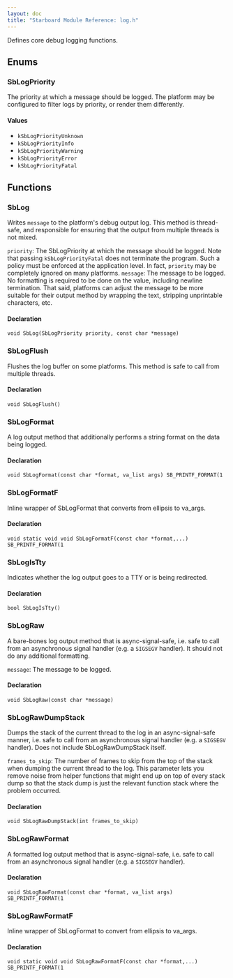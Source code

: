 ```yaml
---
layout: doc
title: "Starboard Module Reference: log.h"
---
```


Defines core debug logging functions.

## Enums ##

### SbLogPriority ###

The priority at which a message should be logged. The platform may be configured
to filter logs by priority, or render them differently.

#### Values ####

*   `kSbLogPriorityUnknown`
*   `kSbLogPriorityInfo`
*   `kSbLogPriorityWarning`
*   `kSbLogPriorityError`
*   `kSbLogPriorityFatal`

## Functions ##

### SbLog ###

Writes `message` to the platform's debug output log. This method is thread-safe,
and responsible for ensuring that the output from multiple threads is not mixed.

`priority`: The SbLogPriority at which the message should be logged. Note that
passing `kSbLogPriorityFatal` does not terminate the program. Such a policy must
be enforced at the application level. In fact, `priority` may be completely
ignored on many platforms. `message`: The message to be logged. No formatting is
required to be done on the value, including newline termination. That said,
platforms can adjust the message to be more suitable for their output method by
wrapping the text, stripping unprintable characters, etc.

#### Declaration ####

```
void SbLog(SbLogPriority priority, const char *message)
```

### SbLogFlush ###

Flushes the log buffer on some platforms. This method is safe to call from
multiple threads.

#### Declaration ####

```
void SbLogFlush()
```

### SbLogFormat ###

A log output method that additionally performs a string format on the data being
logged.

#### Declaration ####

```
void SbLogFormat(const char *format, va_list args) SB_PRINTF_FORMAT(1
```

### SbLogFormatF ###

Inline wrapper of SbLogFormat that converts from ellipsis to va_args.

#### Declaration ####

```
void static void void SbLogFormatF(const char *format,...) SB_PRINTF_FORMAT(1
```

### SbLogIsTty ###

Indicates whether the log output goes to a TTY or is being redirected.

#### Declaration ####

```
bool SbLogIsTty()
```

### SbLogRaw ###

A bare-bones log output method that is async-signal-safe, i.e. safe to call from
an asynchronous signal handler (e.g. a `SIGSEGV` handler). It should not do any
additional formatting.

`message`: The message to be logged.

#### Declaration ####

```
void SbLogRaw(const char *message)
```

### SbLogRawDumpStack ###

Dumps the stack of the current thread to the log in an async-signal-safe manner,
i.e. safe to call from an asynchronous signal handler (e.g. a `SIGSEGV`
handler). Does not include SbLogRawDumpStack itself.

`frames_to_skip`: The number of frames to skip from the top of the stack when
dumping the current thread to the log. This parameter lets you remove noise from
helper functions that might end up on top of every stack dump so that the stack
dump is just the relevant function stack where the problem occurred.

#### Declaration ####

```
void SbLogRawDumpStack(int frames_to_skip)
```

### SbLogRawFormat ###

A formatted log output method that is async-signal-safe, i.e. safe to call from
an asynchronous signal handler (e.g. a `SIGSEGV` handler).

#### Declaration ####

```
void SbLogRawFormat(const char *format, va_list args) SB_PRINTF_FORMAT(1
```

### SbLogRawFormatF ###

Inline wrapper of SbLogFormat to convert from ellipsis to va_args.

#### Declaration ####

```
void static void void SbLogRawFormatF(const char *format,...) SB_PRINTF_FORMAT(1
```

